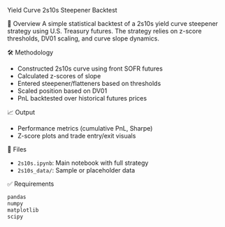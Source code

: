 Yield Curve 2s10s Steepener Backtest

📌 Overview
A simple statistical backtest of a 2s10s yield curve steepener strategy using U.S. Treasury futures. The strategy relies on z-score thresholds, DV01 scaling, and curve slope dynamics.

🛠️ Methodology
- Constructed 2s10s curve using front SOFR futures
- Calculated z-scores of slope
- Entered steepener/flatteners based on thresholds
- Scaled position based on DV01
- PnL backtested over historical futures prices

📈 Output
- Performance metrics (cumulative PnL, Sharpe)
- Z-score plots and trade entry/exit visuals

📂 Files
- `2s10s.ipynb`: Main notebook with full strategy
- `2s10s_data/`: Sample or placeholder data

✅ Requirements
```bash
pandas
numpy
matplotlib
scipy
